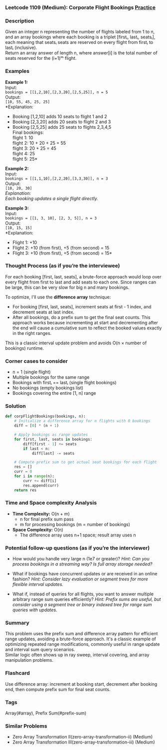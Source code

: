 ### Leetcode 1109 (Medium): Corporate Flight Bookings [Practice](https://leetcode.com/problems/corporate-flight-bookings)

### Description  
Given an integer n representing the number of flights labeled from 1 to n, and an array bookings where each booking is a triplet [firstᵢ, lastᵢ, seatsᵢ], each meaning that seatsᵢ seats are reserved on every flight from firstᵢ to lastᵢ (inclusive).  
Return an array answer of length n, where answer[i] is the total number of seats reserved for the (i+1)ᵗʰ flight.

### Examples  

**Example 1:**  
Input:  
`bookings = [[1,2,10],[2,3,20],[2,5,25]], n = 5`  
Output:  
`[10, 55, 45, 25, 25]`  
*Explanation:  
- Booking [1,2,10] adds 10 seats to flight 1 and 2  
- Booking [2,3,20] adds 20 seats to flight 2 and 3  
- Booking [2,5,25] adds 25 seats to flights 2,3,4,5  
Final bookings:  
flight 1: 10  
flight 2: 10 + 20 + 25 = 55  
flight 3: 20 + 25 = 45  
flight 4: 25  
flight 5: 25*

**Example 2:**  
Input:  
`bookings = [[1,1,10],[2,2,20],[3,3,30]], n = 3`  
Output:  
`[10, 20, 30]`  
*Explanation:  
Each booking updates a single flight directly.*

**Example 3:**  
Input:  
`bookings = [[1, 3, 10], [2, 3, 5]], n = 3`  
Output:  
`[10, 15, 15]`  
*Explanation:  
- Flight 1: +10  
- Flight 2: +10 (from first), +5 (from second) = 15  
- Flight 3: +10 (from first), +5 (from second) = 15*

### Thought Process (as if you’re the interviewee)  
For each booking [first, last, seats], a brute-force approach would loop over every flight from first to last and add seats to each one. Since ranges can be large, this can be very slow for big n and many bookings.

To optimize, I'll use the **difference array** technique:
- For booking [first, last, seats], increment seats at first - 1 index, and decrement seats at last index.
- After all bookings, do a prefix sum to get the final seat counts.
This approach works because incrementing at start and decrementing after the end will cause a cumulative sum to reflect the booked values exactly in the right ranges.

This is a classic interval update problem and avoids O(n × number of bookings) runtime.

### Corner cases to consider  
- n = 1 (single flight)
- Multiple bookings for the same range
- Bookings with firstᵢ == lastᵢ (single flight bookings)
- No bookings (empty bookings list)
- Bookings covering the entire [1, n] range

### Solution

```python
def corpFlightBookings(bookings, n):
    # Initialize a difference array for n flights with 0 bookings
    diff = [0] * (n + 1)

    # Apply bookings as range updates
    for first, last, seats in bookings:
        diff[first - 1] += seats
        if last < n:
            diff[last] -= seats

    # Compute prefix sum to get actual seat bookings for each flight
    res = []
    curr = 0
    for i in range(n):
        curr += diff[i]
        res.append(curr)
    return res
```

### Time and Space complexity Analysis  

- **Time Complexity:** O(n + m)  
  - n for final prefix sum pass
  - m for processing bookings (m = number of bookings)
- **Space Complexity:** O(n)  
  - The difference array uses n+1 space; result array uses n

### Potential follow-up questions (as if you’re the interviewer)  

- How would you handle very large n (1e7 or greater)?
  *Hint: Can you process bookings in a streaming way? Is full array storage needed?*

- What if bookings have concurrent updates or are received in an online fashion?
  *Hint: Consider lazy evaluation or segment trees for more flexible interval updates.*

- What if, instead of queries for all flights, you want to answer multiple arbitrary range sum queries efficiently?
  *Hint: Prefix sums are useful, but consider using a segment tree or binary indexed tree for range sum queries with updates.*

### Summary

This problem uses the prefix sum and difference array pattern for efficient range updates, avoiding a brute-force approach. It's a classic example of optimizing repeated range modifications, commonly useful in range update and interval sum query scenarios.  
Similar logic often shows up in ray sweep, interval covering, and array manipulation problems.


### Flashcard
Use difference array: increment at booking start, decrement after booking end, then compute prefix sum for final seat counts.

### Tags
Array(#array), Prefix Sum(#prefix-sum)

### Similar Problems
- Zero Array Transformation II(zero-array-transformation-ii) (Medium)
- Zero Array Transformation III(zero-array-transformation-iii) (Medium)